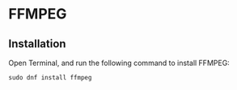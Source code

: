 # FFMPEG

## Installation

Open Terminal, and run the following command to install FFMPEG:

```
sudo dnf install ffmpeg
```
